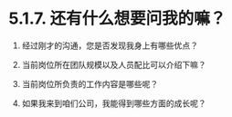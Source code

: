 # 5.1.7. 还有什么想要问我的嘛？

1. 经过刚才的沟通，您是否发现我身上有哪些优点？

2. 当前岗位所在团队规模以及人员配比可以介绍下嘛？

3. 当前岗位所负责的工作内容是哪些呢？

4. 如果我来到咱们公司，我能得到哪些方面的成长呢？